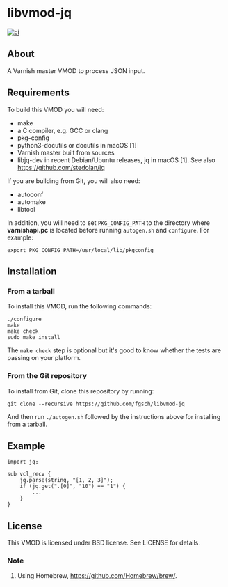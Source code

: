 libvmod-jq
==========

[![ci](https://github.com/fgsch/libvmod-jq/actions/workflows/ci.yml/badge.svg?branch=devel)](https://github.com/fgsch/libvmod-jq/actions/workflows/ci.yml)

## About

A Varnish master VMOD to process JSON input.

## Requirements

To build this VMOD you will need:

* make
* a C compiler, e.g. GCC or clang
* pkg-config
* python3-docutils or docutils in macOS [1]
* Varnish master built from sources
* libjq-dev in recent Debian/Ubuntu releases, jq in macOS [1]. See
  also https://github.com/stedolan/jq

If you are building from Git, you will also need:

* autoconf
* automake
* libtool

In addition, you will need to set `PKG_CONFIG_PATH` to the directory
where **varnishapi.pc** is located before running `autogen.sh` and
`configure`.  For example:

```
export PKG_CONFIG_PATH=/usr/local/lib/pkgconfig
```

## Installation

### From a tarball

To install this VMOD, run the following commands:

```
./configure
make
make check
sudo make install
```

The `make check` step is optional but it's good to know whether the
tests are passing on your platform.

### From the Git repository

To install from Git, clone this repository by running:

```
git clone --recursive https://github.com/fgsch/libvmod-jq
```

And then run `./autogen.sh` followed by the instructions above for
installing from a tarball.

## Example

```
import jq;

sub vcl_recv {
	jq.parse(string, "[1, 2, 3]");
	if (jq.get(".[0]", "10") == "1") {
		...
	}
}
```

## License

This VMOD is licensed under BSD license. See LICENSE for details.

### Note

1. Using Homebrew, https://github.com/Homebrew/brew/.
